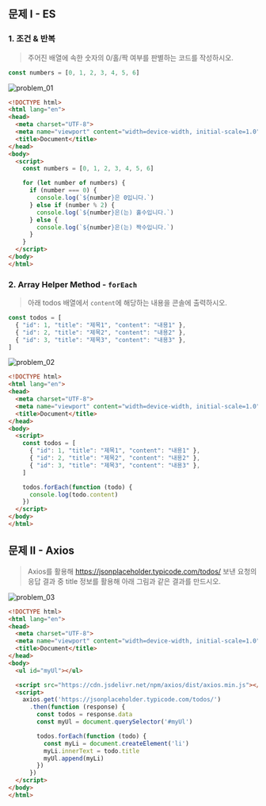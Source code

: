 ## 문제 I - ES

### 1. 조건 & 반복

> 주어진 배열에 속한 숫자의 0/홀/짝 여부를 판별하는 코드를 작성하시오.

```javascript
const numbers = [0, 1, 2, 3, 4, 5, 6]
```

![problem_01](00_es_axios_해설.assets/problem_01.png)

```html
<!DOCTYPE html>
<html lang="en">
<head>
  <meta charset="UTF-8">
  <meta name="viewport" content="width=device-width, initial-scale=1.0">
  <title>Document</title>
</head>
<body>
  <script>
    const numbers = [0, 1, 2, 3, 4, 5, 6]

    for (let number of numbers) {
      if (number === 0) {
        console.log(`${number}은 0입니다.`)
      } else if (number % 2) {
        console.log(`${number}은(는) 홀수입니다.`)
      } else {
        console.log(`${number}은(는) 짝수입니다.`)
      }
    }
  </script>
</body>
</html>

```





### 2. Array Helper Method - `forEach`

> 아래 todos 배열에서 `content`에 해당하는 내용을 콘솔에 출력하시오.

```javascript
const todos = [
  { "id": 1, "title": "제목1", "content": "내용1" },
  { "id": 2, "title": "제목2", "content": "내용2" },
  { "id": 3, "title": "제목3", "content": "내용3" },
]
```

![problem_02](00_es_axios_해설.assets/problem_02.png)

```html
<!DOCTYPE html>
<html lang="en">
<head>
  <meta charset="UTF-8">
  <meta name="viewport" content="width=device-width, initial-scale=1.0">
  <title>Document</title>
</head>
<body>
  <script>
    const todos = [
      { "id": 1, "title": "제목1", "content": "내용1" },
      { "id": 2, "title": "제목2", "content": "내용2" },
      { "id": 3, "title": "제목3", "content": "내용3" },
    ]

    todos.forEach(function (todo) {
      console.log(todo.content)
    })
  </script>
</body>
</html>
```



## 문제 II - Axios

> Axios를 활용해 https://jsonplaceholder.typicode.com/todos/ 보낸 요청의 응답 결과 중 title 정보를 활용해 아래 그림과 같은 결과를 만드시오.

![problem_03](00_es_axios_해설.assets/problem_03.png)

```html
<!DOCTYPE html>
<html lang="en">
<head>
  <meta charset="UTF-8">
  <meta name="viewport" content="width=device-width, initial-scale=1.0">
  <title>Document</title>
</head>
<body>
  <ul id="myUl"></ul>

  <script src="https://cdn.jsdelivr.net/npm/axios/dist/axios.min.js"></script>
  <script>
    axios.get('https://jsonplaceholder.typicode.com/todos/')
      .then(function (response) {
        const todos = response.data
        const myUl = document.querySelector('#myUl')

        todos.forEach(function (todo) {
          const myLi = document.createElement('li')
          myLi.innerText = todo.title
          myUl.append(myLi)
        })
      })
  </script>
</body>
</html>
```

